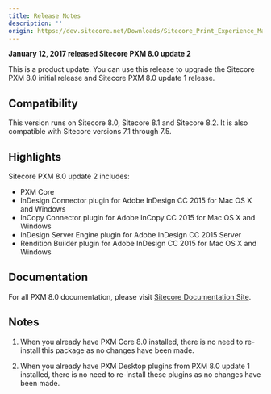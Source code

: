 ```yaml
---
title: Release Notes
description: ''
origin: https://dev.sitecore.net/Downloads/Sitecore_Print_Experience_Manager/8_0/PXM_80_U2/Release_Notes
---
```


**January 12, 2017 released Sitecore PXM 8.0 update 2**

This is a product update. You can use this release to upgrade the Sitecore PXM 8.0 initial release and Sitecore PXM 8.0 update 1 release.

## Compatibility

This version runs on Sitecore 8.0, Sitecore 8.1 and Sitecore 8.2. It is also compatible with Sitecore versions 7.1 through 7.5.

## Highlights

Sitecore PXM 8.0 update 2 includes:

-   PXM Core
-   InDesign Connector plugin for Adobe InDesign CC 2015 for Mac OS X and Windows
-   InCopy Connector plugin for Adobe InCopy CC 2015 for Mac OS X and Windows
-   InDesign Server Engine plugin for Adobe InDesign CC 2015 Server
-   Rendition Builder plugin for Adobe InDesign CC 2015 for Mac OS X and Windows

## Documentation

For all PXM 8.0 documentation, please visit [Sitecore Documentation Site](https://doc.sitecore.net/print_experience_manager).

## Notes

1) When you already have PXM Core 8.0 installed, there is no need to re-install this package as no changes have been made.

2) When you already have PXM Desktop plugins from PXM 8.0 update 1 installed, there is no need to re-install these plugins as no changes have been made.
